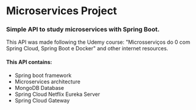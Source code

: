 # Microservices Project

### Simple API to study microservices with Spring Boot.

This API was made following the Udemy course: "Microsserviços do 0 com Spring Cloud, Spring Boot e Docker" and other
internet resources.

#### This API contains:

- Spring boot framework
- Microservices architecture
- MongoDB Database
- Spring Cloud Netflix Eureka Server
- Spring Cloud Gateway
